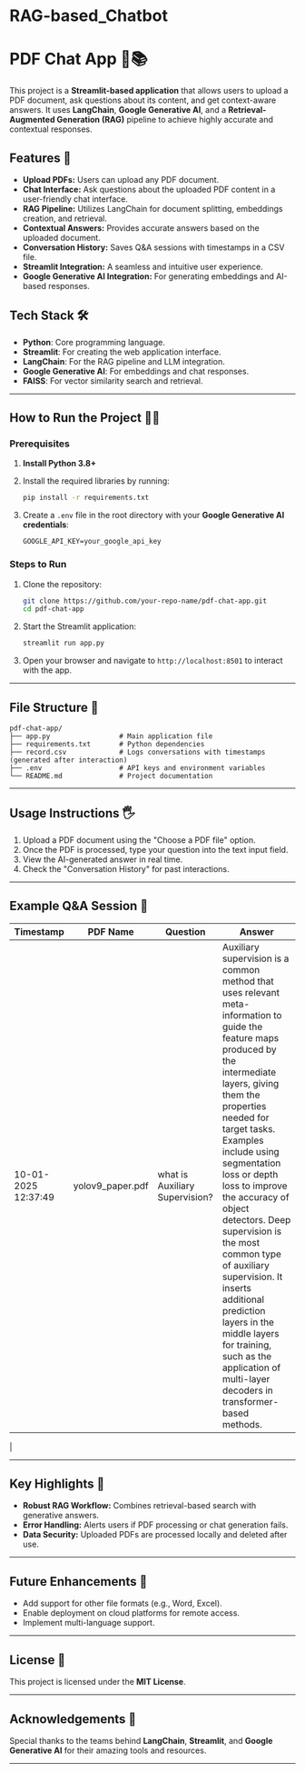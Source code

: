 # RAG-based_Chatbot


# PDF Chat App 📝📚

This project is a **Streamlit-based application** that allows users to upload a PDF document, ask questions about its content, and get context-aware answers. It uses **LangChain**, **Google Generative AI**, and a **Retrieval-Augmented Generation (RAG)** pipeline to achieve highly accurate and contextual responses.

## Features 🚀

- **Upload PDFs:** Users can upload any PDF document.
- **Chat Interface:** Ask questions about the uploaded PDF content in a user-friendly chat interface.
- **RAG Pipeline:** Utilizes LangChain for document splitting, embeddings creation, and retrieval.
- **Contextual Answers:** Provides accurate answers based on the uploaded document.
- **Conversation History:** Saves Q&A sessions with timestamps in a CSV file.
- **Streamlit Integration:** A seamless and intuitive user experience.
- **Google Generative AI Integration:** For generating embeddings and AI-based responses.

## Tech Stack 🛠️

- **Python**: Core programming language.
- **Streamlit**: For creating the web application interface.
- **LangChain**: For the RAG pipeline and LLM integration.
- **Google Generative AI**: For embeddings and chat responses.
- **FAISS**: For vector similarity search and retrieval.

---

## How to Run the Project 🏃‍♂️

### Prerequisites

1. **Install Python 3.8+**
2. Install the required libraries by running:

   ```bash
   pip install -r requirements.txt
   ```

3. Create a `.env` file in the root directory with your **Google Generative AI credentials**:

   ```env
   GOOGLE_API_KEY=your_google_api_key
   ```

### Steps to Run

1. Clone the repository:

   ```bash
   git clone https://github.com/your-repo-name/pdf-chat-app.git
   cd pdf-chat-app
   ```

2. Start the Streamlit application:

   ```bash
   streamlit run app.py
   ```

3. Open your browser and navigate to `http://localhost:8501` to interact with the app.

---

## File Structure 📂

```
pdf-chat-app/
├── app.py                 # Main application file
├── requirements.txt       # Python dependencies
├── record.csv             # Logs conversations with timestamps (generated after interaction)
├── .env                   # API keys and environment variables
└── README.md              # Project documentation
```

---

## Usage Instructions 🖐️

1. Upload a PDF document using the "Choose a PDF file" option.
2. Once the PDF is processed, type your question into the text input field.
3. View the AI-generated answer in real time.
4. Check the "Conversation History" for past interactions.

---

## Example Q&A Session 💬

| **Timestamp**           | **PDF Name**    | **Question**            | **Answer**             |
|--------------------------|-----------------|-------------------------|------------------------|
| 10-01-2025  12:37:49     | yolov9_paper.pdf  | what is Auxiliary Supervision? | Auxiliary supervision is a common method that uses relevant meta-information to guide the feature maps produced by the intermediate layers, giving them the properties needed for target tasks.  Examples include using segmentation loss or depth loss to improve the accuracy of object detectors.  Deep supervision is the most common type of auxiliary supervision.  It inserts additional prediction layers in the middle layers for training, such as the application of multi-layer decoders in transformer-based methods.
 |

---

## Key Highlights 🌟

- **Robust RAG Workflow:** Combines retrieval-based search with generative answers.
- **Error Handling:** Alerts users if PDF processing or chat generation fails.
- **Data Security:** Uploaded PDFs are processed locally and deleted after use.

---

## Future Enhancements 🔮

- Add support for other file formats (e.g., Word, Excel).
- Enable deployment on cloud platforms for remote access.
- Implement multi-language support.

---

## License 📜

This project is licensed under the **MIT License**.

---

## Acknowledgements 🙌

Special thanks to the teams behind **LangChain**, **Streamlit**, and **Google Generative AI** for their amazing tools and resources.

---
